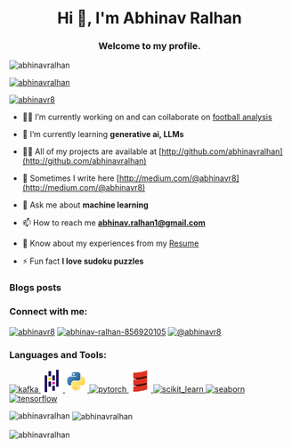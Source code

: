 <h1 align="center">Hi 👋, I'm Abhinav Ralhan</h1>
<h3 align="center">Welcome to my profile.</h3>

<p align="left"> <img src="https://komarev.com/ghpvc/?username=abhinavralhan&label=Profile%20views&color=0e75b6&style=flat" alt="abhinavralhan" /> </p>

<p align="left"> <a href="https://github.com/ryo-ma/github-profile-trophy"><img src="https://github-profile-trophy.vercel.app/?username=abhinavralhan" alt="abhinavralhan" /></a> </p>

<p align="left"> <a href="https://twitter.com/abhinavr8" target="blank"><img src="https://img.shields.io/twitter/follow/abhinavr8?logo=twitter&style=for-the-badge" alt="abhinavr8" /></a> </p>

- 🔭👯 I’m currently working on and can collaborate on [football analysis](https://github.com/abhinavralhan/footballanalysis)

- 🌱 I’m currently learning **generative ai, LLMs**

- 👨‍💻 All of my projects are available at [http://github.com/abhinavralhan](http://github.com/abhinavralhan)

- 📝 Sometimes I write here [http://medium.com/@abhinavr8](http://medium.com/@abhinavr8)

- 💬 Ask me about **machine learning**

- 📫 How to reach me **abhinav.ralhan1@gmail.com**

- 📄 Know about my experiences from my [Resume](https://drive.google.com/file/d/1RHxwsX7fH5mH_CYymOWOkd0d6NLFikXX/view?usp=sharing)

- ⚡ Fun fact **I love sudoku puzzles**

### Blogs posts
<!-- BLOG-POST-LIST:START -->
<!-- BLOG-POST-LIST:END -->

<h3 align="left">Connect with me:</h3>
<p align="left">
<a href="https://twitter.com/abhinavr8" target="blank"><img align="center" src="https://raw.githubusercontent.com/rahuldkjain/github-profile-readme-generator/master/src/images/icons/Social/twitter.svg" alt="abhinavr8" height="30" width="40" /></a>
<a href="https://linkedin.com/in/abhinav-ralhan-856920105" target="blank"><img align="center" src="https://raw.githubusercontent.com/rahuldkjain/github-profile-readme-generator/master/src/images/icons/Social/linked-in-alt.svg" alt="abhinav-ralhan-856920105" height="30" width="40" /></a>
<a href="https://medium.com/@abhinavr8" target="blank"><img align="center" src="https://raw.githubusercontent.com/rahuldkjain/github-profile-readme-generator/master/src/images/icons/Social/medium.svg" alt="@abhinavr8" height="30" width="40" /></a>
</p>

<h3 align="left">Languages and Tools:</h3>
<p align="left"> <a href="https://kafka.apache.org/" target="_blank" rel="noreferrer"> <img src="https://www.vectorlogo.zone/logos/apache_kafka/apache_kafka-icon.svg" alt="kafka" width="40" height="40"/> </a> <a href="https://pandas.pydata.org/" target="_blank" rel="noreferrer"> <img src="https://raw.githubusercontent.com/devicons/devicon/2ae2a900d2f041da66e950e4d48052658d850630/icons/pandas/pandas-original.svg" alt="pandas" width="40" height="40"/> </a> <a href="https://www.python.org" target="_blank" rel="noreferrer"> <img src="https://raw.githubusercontent.com/devicons/devicon/master/icons/python/python-original.svg" alt="python" width="40" height="40"/> </a> <a href="https://pytorch.org/" target="_blank" rel="noreferrer"> <img src="https://www.vectorlogo.zone/logos/pytorch/pytorch-icon.svg" alt="pytorch" width="40" height="40"/> </a> <a href="https://www.scala-lang.org" target="_blank" rel="noreferrer"> <img src="https://raw.githubusercontent.com/devicons/devicon/master/icons/scala/scala-original.svg" alt="scala" width="40" height="40"/> </a> <a href="https://scikit-learn.org/" target="_blank" rel="noreferrer"> <img src="https://upload.wikimedia.org/wikipedia/commons/0/05/Scikit_learn_logo_small.svg" alt="scikit_learn" width="40" height="40"/> </a> <a href="https://seaborn.pydata.org/" target="_blank" rel="noreferrer"> <img src="https://seaborn.pydata.org/_images/logo-mark-lightbg.svg" alt="seaborn" width="40" height="40"/> </a> <a href="https://www.tensorflow.org" target="_blank" rel="noreferrer"> <img src="https://www.vectorlogo.zone/logos/tensorflow/tensorflow-icon.svg" alt="tensorflow" width="40" height="40"/> </a> </p>

<p><img align="left" src="https://github-readme-stats.vercel.app/api/top-langs?username=abhinavralhan&show_icons=true&locale=en&layout=compact" alt="abhinavralhan" /></p>

<p>&nbsp;<img align="center" src="https://github-readme-stats.vercel.app/api?username=abhinavralhan&show_icons=true&locale=en" alt="abhinavralhan" /></p>

<p><img align="center" src="https://github-readme-streak-stats.herokuapp.com/?user=abhinavralhan&" alt="abhinavralhan" /></p>
